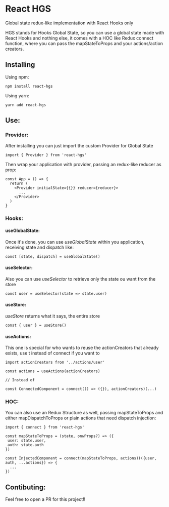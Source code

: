 # React HGS
Global state redux-like implementation with React Hooks only

HGS stands for Hooks Global State, so you can use a global state made with React Hooks and nothing else, it comes with a HOC like Redux connect function, where you can pass the mapStateToProps and your actions/action creators.

## Installing
Using npm:
```
npm install react-hgs
```

Using yarn:
```
yarn add react-hgs
```

## Use:

### Provider:

After installing you can just import the custom Provider for Global State

```
import { Provider } from 'react-hgs'
```

Then wrap your application with provider, passing an redux-like reducer as prop:

```
const App = () => {
  return (
    <Provider initialState={{}} reducer={reducer}>
      ...
    </Provider>
  )
}
```
### Hooks:

#### useGlobalState:

Once it's done, you can use *useGlobalState* within you application, receiving state and dispatch like:
```
const [state, dispatch] = useGlobalState()
```
#### useSelector:

Also you can use *useSelector* to retrieve only the state ou want from the store

```
const user = useSelector(state => state.user)
```

#### useStore:

*useStore* returns what it says, the entire store

```
const { user } = useStore()
```

#### useActions:

This one is special for who wants to reuse the actionCreators that already exists, use t instead of connect if you want to

```
import actionCreators from '../actions/user'

const actions = useActions(actionCreators)

// Instead of

const ConnectedComponent = connect(() => ({}), actionCreators)(...)
```


### HOC:

You can also use an Redux Structure as well, passing mapStateToProps and either mapDispatchToProps or plain actions that need dispatch injection:

```
import { connect } from 'react-hgs'

const mapStateToProps = (state, onwProps?) => ({
 user: state.user,
 auth: state.auth
})

const InjectedComponent = connect(mapStateToProps, actions)(({user, auth, ...actions}) => {
  ...
})
```

## Contibuting:

Feel free to open a PR for this project!!
